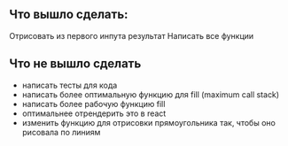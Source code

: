 ## Что вышло сделать:

Отрисовать из первого инпута результат
Написать все функции

## Что не вышло сделать

- написать тесты для кода
- написать более оптимальную функцию для fill (maximum call stack)
- написать более рабочую функцию fill
- оптимальнее отрендерить это в react
- изменить функцию для отрисовки прямоугольника так, чтобы оно рисовала по линиям
